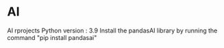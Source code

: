 # AI
AI rprojects
Python version : 3.9
Install the pandasAI library by running the command "pip install pandasai"
